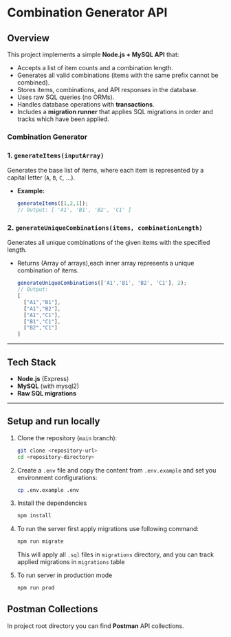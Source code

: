 # Combination Generator API

## Overview
This project implements a simple **Node.js + MySQL API** that:
- Accepts a list of item counts and a combination length.
- Generates all valid combinations (items with the same prefix cannot be combined).
- Stores items, combinations, and API responses in the database.
- Uses raw SQL queries (no ORMs).
- Handles database operations with **transactions**.
- Includes a **migration runner** that applies SQL migrations in order and tracks which have been applied.

### Combination Generator

### 1. `generateItems(inputArray)`
Generates the base list of items, where each item is represented by a capital letter (`A`, `B`, `C`, …).

- **Example:**
  ```js
  generateItems([1,2,1]);
  // Output: [ 'A1', 'B1', 'B2', 'C1' ]
  ```

### 2. `generateUniqueCombinations(items, combinationLength)`

Generates all unique combinations of the given items with the specified length.
- Returns (Array of arrays),each inner array represents a unique combination of items.
   ```js
   generateUniqueCombinations(['A1','B1', 'B2', 'C1'], 2);
   // Output:
   [
     ["A1","B1"],
     ["A1","B2"],
     ["A1","C1"],
     ["B1","C1"],
     ["B2","C1"]
   ]
   ```
---

## Tech Stack
- **Node.js** (Express)
- **MySQL** (with mysql2)
- **Raw SQL migrations**
---

## Setup and run locally

1. Clone the repository (`main` branch):

   ```bash
   git clone <repository-url>
   cd <repository-directory>
   ```

2. Create a `.env` file and copy the content from `.env.example` and set you environment configurations:

   ```bash
   cp .env.example .env
   ```

3. Install the dependencies

   ```bash
   npm install
   ```

4. To run the server first apply migrations use following command:
   ```bash
   npm run migrate
   ```
   This will apply all `.sql` files in `migrations` directory, and you can track applied migrations in `migrations` table
   

5. To run server in production mode
    ```bash
    npm run prod  
    ```

## Postman Collections

In project root directory you can find <b>Postman</b> API collections.